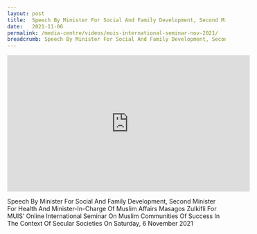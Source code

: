 ```yaml
---
layout: post
title:  Speech By Minister For Social And Family Development, Second Minister For Health And Minister-In-Charge Of Muslim Affairs Masagos Zulkifli For MUIS’ Online International Seminar On Muslim Communities Of Success In The Context Of Secular Societies On Saturday, 6 November 2021
date:   2021-11-06
permalink: /media-centre/videos/muis-international-seminar-nov-2021/
breadcrumb: Speech By Minister For Social And Family Development, Second Minister For Health And Minister-In-Charge Of Muslim Affairs Masagos Zulkifli For MUIS’ Online International Seminar On Muslim Communities Of Success In The Context Of Secular Societies On Saturday, 6 November 2021
---
```


<div class="bp-youtube">
<iframe width="560" height="315" src="https://www.youtube.com/embed/bxjGURS8DGo" title="YouTube video player" frameborder="0" allow="accelerometer; autoplay; clipboard-write; encrypted-media; gyroscope; picture-in-picture" allowfullscreen></iframe>
</div>

Speech By Minister For Social And Family Development, Second Minister For Health And Minister-In-Charge Of Muslim Affairs Masagos Zulkifli For MUIS’ Online International Seminar On Muslim Communities Of Success In The Context Of Secular Societies On Saturday, 6 November 2021
